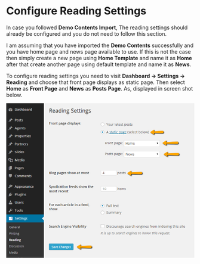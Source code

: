 # Configure Reading Settings

In case you followed **Demo Contents Import**, The reading settings should already be configured and you do not need to follow this section.

I am assuming that you have imported the **Demo Contents** successfully and you have home page and news page available to use. If this is not the case then simply create a new page using **Home Template** and name it as **Home** after that create another page using default template and name it as **News**.

To configure reading settings you need to visit **Dashboard → Settings → Reading** and choose that front page displays as static page. Then select **Home** as **Front Page** and **News** as **Posts Page**. As, displayed in screen shot below.

![Configure Reading Settings](images/home-setup/reading-settings.png)
